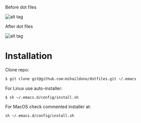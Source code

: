 Before dot files


![alt tag](https://cloud.githubusercontent.com/assets/15171105/19050258/83ed92e2-89b6-11e6-8c8f-6c3ebd4991bf.jpg)


After dot files


![alt tag](https://cloud.githubusercontent.com/assets/15171105/19050494/8194e5ee-89b7-11e6-9d75-afd1652e3130.jpg)


# Installation
Clone repo:
``` sh
$ git clone git@github.com:mihaildono/dotfiles.git ~/.emacs
```
For Linux use auto-installer:
```
$ sh ~/.emacs.d/config/install.sh
```
For MacOS check commented installer at:

```
sh ~/.emacs.d/config/install.sh
```
